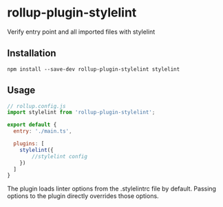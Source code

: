 # rollup-plugin-stylelint
Verify entry point and all imported files with stylelint
## Installation
```
npm install --save-dev rollup-plugin-stylelint stylelint
```
## Usage
```js
// rollup.config.js
import stylelint from 'rollup-plugin-stylelint';

export default {
  entry: './main.ts',

  plugins: [
    stylelint({
        //stylelint config
    })
  ]
}
```
The plugin loads linter options from the .stylelintrc file by default. Passing options to the plugin directly overrides those options.